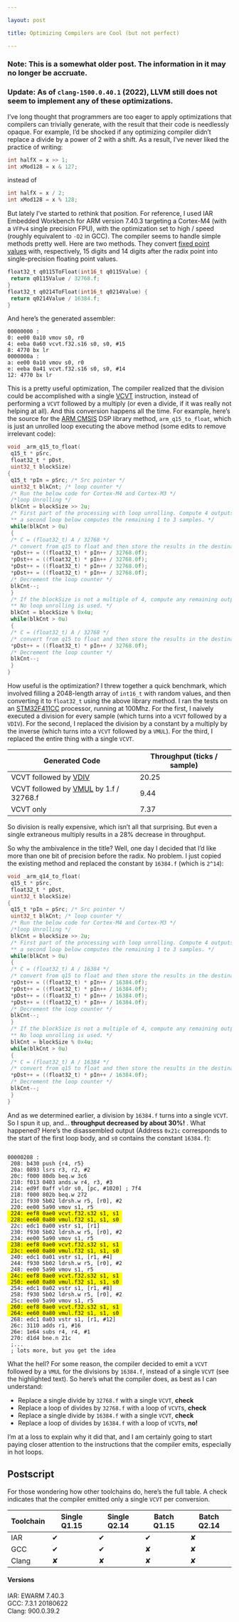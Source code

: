 ```yaml
---

layout: post

title: Optimizing Compilers are Cool (but not perfect)

---
```




### Note: This is a somewhat older post. The information in it may no longer be accruate.

### Update: As of `clang-1500.0.40.1` (2022), LLVM still does not seem to implement any of these optimizations.



I’ve long thought that programmers are too eager to apply optimizations that compilers can trivially generate, with the result that their code is needlessly opaque. For example, I’d be shocked if any optimizing compiler didn’t replace a divide by a power of 2 with a shift. As a result, I’ve never liked the practice of writing:

```c
int halfX = x >> 1;
int xMod128 = x & 127;
```

instead of

```c
int halfX = x / 2;
int xMod128 = x % 128;
```



But lately I’ve started to rethink that position. For reference, I used IAR Embedded Workbench for ARM version 7.40.3 targeting a Cortex-M4 (with a `VFPv4` single precision FPU), with the optimization set to high / speed (roughly equivalent to `-O2` in GCC). The compiler seems to handle simple methods pretty well. Here are two methods. They convert [fixed point values](https://en.wikipedia.org/wiki/Fixed-point_arithmetic) with, respectively, 15 digits and 14 digits after the radix point into single-precision floating point values.

```c
float32_t q0115ToFloat(int16_t q0115Value) {
 return q0115Value / 32768.f;
}
float32_t q0214ToFloat(int16_t q0214Value) {
 return q0214Value / 16384.f;
}
```

And here’s the generated assembler:

```assembly
00000000 :
0: ee00 0a10 vmov s0, r0
4: eeba 0a60 vcvt.f32.s16 s0, s0, #15
8: 4770 bx lr
0000000a :
a: ee00 0a10 vmov s0, r0
e: eeba 0a41 vcvt.f32.s16 s0, s0, #14
12: 4770 bx lr
```



This is a pretty useful optimization, The compiler realized that the division could be accomplished with a single [VCVT](http://infocenter.arm.com/help/index.jsp?topic=/com.arm.doc.dui0553a/CHDJAEDB.html) instruction, instead of performing a `VCVT` followed by a multiply (or even a divide, if it was really not helping at all). And this conversion happens all the time. For example, here’s the source for the [ARM CMSIS](http://www.arm.com/products/processors/cortex-m/cortex-microcontroller-software-interface-standard.php) DSP library method, `arm_q15_to_float`, which is just an unrolled loop executing the above method (some edits to remove irrelevant code):

```c
void _arm_q15_to_float(
 q15_t * pSrc,
 float32_t * pDst,
 uint32_t blockSize)
{
 q15_t *pIn = pSrc; /* Src pointer */
 uint32_t blkCnt; /* loop counter */
 /* Run the below code for Cortex-M4 and Cortex-M3 */
 /*loop Unrolling */
 blkCnt = blockSize >> 2u;
 /* First part of the processing with loop unrolling. Compute 4 outputs at a time.
 ** a second loop below computes the remaining 1 to 3 samples. */
 while(blkCnt > 0u)
 {
 /* C = (float32_t) A / 32768 */
 /* convert from q15 to float and then store the results in the destination buffer */
 *pDst++ = ((float32_t) * pIn++ / 32768.0f);
 *pDst++ = ((float32_t) * pIn++ / 32768.0f);
 *pDst++ = ((float32_t) * pIn++ / 32768.0f);
 *pDst++ = ((float32_t) * pIn++ / 32768.0f);
 /* Decrement the loop counter */
 blkCnt--;
 }
 /* If the blockSize is not a multiple of 4, compute any remaining output samples here.
 ** No loop unrolling is used. */
 blkCnt = blockSize % 0x4u;
 while(blkCnt > 0u)
 {
 /* C = (float32_t) A / 32768 */
 /* convert from q15 to float and then store the results in the destination buffer */
 *pDst++ = ((float32_t) * pIn++ / 32768.0f);
 /* Decrement the loop counter */
 blkCnt--;
 }
}
```

How useful is the optimization? I threw together a quick benchmark, which involved filling a 2048-length array of `int16_t` with random values, and then converting it to `float32_t` using the above library method. I ran the tests on an [STM32F411CC](http://www.st.com/web/catalog/mmc/FM141/SC1169/SS1577/LN1877/PF260526) processor, running at 100Mhz. For the first, I naively executed a division for every sample (which turns into a `VCVT` followed by a `VDIV`). For the second, I replaced the division by a constant by a multiply by the inverse (which turns into a `VCVT` followed by a `VMUL`). For the third, I replaced the entire thing with a single `VCVT`.

| Generated Code                                                                                                               | Throughput (ticks / sample) |
| ---------------------------------------------------------------------------------------------------------------------------- | --------------------------- |
| VCVT followed by [VDIV](http://infocenter.arm.com/help/topic/com.arm.doc.dui0553a/CHDIDCBF.html)                             | 20.25                       |
| VCVT followed by [VMUL](http://infocenter.arm.com/help/index.jsp?topic=/com.arm.doc.dui0553a/CHDHFGFD.html) by 1.f / 32768.f | 9.44                        |
| VCVT only                                                                                                                    | 7.37                        |

So division is really expensive, which isn’t all that surprising. But even a single extraneous multiply results in a 28% decrease in throughput.



So why the ambivalence in the title? Well, one day I decided that I’d like more than one bit of precision before the radix. No problem. I just copied the existing method and replaced the constant by `16384.f` (which is `2^14`):

```c
void _arm_q14_to_float(
 q15_t * pSrc,
 float32_t * pDst,
 uint32_t blockSize)
{
 q15_t *pIn = pSrc; /* Src pointer */
 uint32_t blkCnt; /* loop counter */
 /* Run the below code for Cortex-M4 and Cortex-M3 */
 /*loop Unrolling */
 blkCnt = blockSize >> 2u;
 /* First part of the processing with loop unrolling. Compute 4 outputs at a time.
 ** a second loop below computes the remaining 1 to 3 samples. */
 while(blkCnt > 0u)
 {
 /* C = (float32_t) A / 16384 */
 /* convert from q15 to float and then store the results in the destination buffer */
 *pDst++ = ((float32_t) * pIn++ / 16384.0f);
 *pDst++ = ((float32_t) * pIn++ / 16384.0f);
 *pDst++ = ((float32_t) * pIn++ / 16384.0f);
 *pDst++ = ((float32_t) * pIn++ / 16384.0f);
 /* Decrement the loop counter */
 blkCnt--;
 }
 /* If the blockSize is not a multiple of 4, compute any remaining output samples here.
 ** No loop unrolling is used. */
 blkCnt = blockSize % 0x4u;
 while(blkCnt > 0u)
 {
 /* C = (float32_t) A / 16384 */
 /* convert from q15 to float and then store the results in the destination buffer */
 *pDst++ = ((float32_t) * pIn++ / 16384.0f);
 /* Decrement the loop counter */
 blkCnt--;
 }
}
```



And as we determined earlier, a division by `16384.f` turns into a single `VCVT`. So I spun it up, and… **throughput decreased by about 30%!** . What happened? Here’s the disassembled output (Address `0x21c` corresponds to the start of the first loop body, and `s0` contains the constant `16384.f`):

<pre><code>
00000208 :
 208: b430 push {r4, r5}
 20a: 0893 lsrs r3, r2, #2
 20c: f000 80db beq.w 3c6
 210: f013 0403 ands.w r4, r3, #3
 214: ed9f 0aff vldr s0, [pc, #1020] ; 7f4
 218: f000 802b beq.w 272
 21c: f930 5b02 ldrsh.w r5, [r0], #2
 220: ee00 5a90 vmov s1, r5
<mark> 224: eef8 0ae0 vcvt.f32.s32 s1, s1 </mark>
<mark> 228: ee60 0a80 vmul.f32 s1, s1, s0 </mark>
 22c: edc1 0a00 vstr s1, [r1]
 230: f930 5b02 ldrsh.w r5, [r0], #2
 234: ee00 5a90 vmov s1, r5
<mark> 238: eef8 0ae0 vcvt.f32.s32 s1, s1 </mark>
<mark> 23c: ee60 0a80 vmul.f32 s1, s1, s0 </mark>
 240: edc1 0a01 vstr s1, [r1, #4]
 244: f930 5b02 ldrsh.w r5, [r0], #2
 248: ee00 5a90 vmov s1, r5
<mark> 24c: eef8 0ae0 vcvt.f32.s32 s1, s1 </mark>
<mark> 250: ee60 0a80 vmul.f32 s1, s1, s0 </mark>
 254: edc1 0a02 vstr s1, [r1, #8]
 258: f930 5b02 ldrsh.w r5, [r0], #2
 25c: ee00 5a90 vmov s1, r5
<mark> 260: eef8 0ae0 vcvt.f32.s32 s1, s1 </mark>
<mark> 264: ee60 0a80 vmul.f32 s1, s1, s0 </mark>
 268: edc1 0a03 vstr s1, [r1, #12]
 26c: 3110 adds r1, #16
 26e: 1e64 subs r4, r4, #1
 270: d1d4 bne.n 21c
 ;...
 ; lots more, but you get the idea
</code></pre>



What the hell? For some reason, the compiler decided to emit a `VCVT` followed by a `VMUL` for the divisions by `16384.f`, instead of a single `VCVT` (see the highlighted text). So here’s what the compiler does, as best as I can understand:

- Replace a single divide by `32768.f` with a single `VCVT`, **check**
- Replace a loop of divides by `32768.f` with a loop of `VCVT`s, **check**
- Replace a single divide by `16384.f` with a single `VCVT`, **check**
- Replace a loop of divides by `16384.f` with a loop of `VCVT`s, **no!**

I’m at a loss to explain why it did that, and I am certainly going to start paying closer attention to the instructions that the compiler emits, especially in hot loops.

## Postscript

For those wondering how other toolchains do, here’s the full table. A check indicates that the compiler emitted only a single `VCVT` per conversion.

| Toolchain | Single Q1.15 | Single Q2.14 | Batch Q1.15 | Batch Q2.14 |
| --------- | ------------ | ------------ | ----------- | ----------- |
| IAR       | ✔            | ✔            | ✔           | ✘           |
| GCC       | ✔            | ✔            | ✘           | ✘           |
| Clang     | ✘            | ✘            | ✘           | ✘           |

#### Versions

IAR: EWARM 7.40.3  
GCC: 7.3.1 20180622  
Clang: 900.0.39.2
